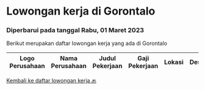 
  # Lowongan kerja di Gorontalo

  ### Diperbarui pada tanggal Rabu, 01 Maret 2023

  Berikut merupakan daftar lowongan kerja yang ada di Gorontalo

  |Logo Perusahaan | Nama Perusahaan | Judul Pekerjaan | Gaji Pekerjaan | Lokasi | Deskripsi | Tanggal diunggah | Pranala |
  | -------------- | --------------- | --------------- | --------- | --------- | -------------- | ------- | ----------- |
  

  [Kembali ke daftar lowongan kerja 🔙](../README.md#daftar-lowongan-kerja)
  